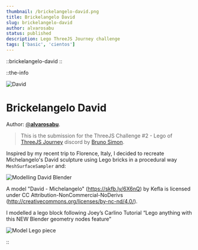 ```yaml
---
thumbnail: /brickelangelo-david.png
title: Brickelangelo David
slug: brickelangelo-david
author: alvarosabu
status: published
description: Lego ThreeJS Journey challenge
tags: ['basic', 'cientos']
---
```


::brickelangelo-david
::

::the-info

![David](/brickelangelo-david.png)

# Brickelangelo David

Author: [@**alvarosabu**](https://twitter.com/alvarosabu).

> This is the submission for the ThreeJS Challenge #2 - Lego of [ThreeJS Journey](https://threejs-journey.xyz/) discord by [Bruno Simon](https://twitter.com/simongfx).

Inspired by my recent trip to Florence, Italy, I decided to recreate Michelangelo's David sculpture using Lego bricks in a procedural way `MeshSurfaceSampler` and:

![Modelling David Blender](https://res.cloudinary.com/alvarosaburido/image/upload/v1692638940/projects/modelling-david-blender_kzcqf3.png)

A model "David - Michelangelo" (https://skfb.ly/6X6nQ) by Kefla is licensed under CC Attribution-NonCommercial-NoDerivs (http://creativecommons.org/licenses/by-nc-nd/4.0/).

I modelled a lego block following Joey’s Carlino Tutorial “Lego anything with this NEW Blender geometry nodes feature”

![Model Lego piece](https://res.cloudinary.com/alvarosaburido/image/upload/v1692638940/projects/lego-block-model-blender_ayytys.png)

::
